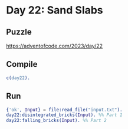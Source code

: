 # Day 22: Sand Slabs

## Puzzle

<https://adventofcode.com/2023/day/22>

## Compile

```erlang
c(day22).
```

## Run

```erlang
{'ok', Input} = file:read_file("input.txt").
day22:disintegrated_bricks(Input). %% Part 1
day22:falling_bricks(Input). %% Part 2
```
